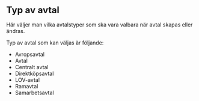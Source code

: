 <style> 
h1 { font-size:24px; } 
h2 { font-size:22px; } 
h3 { font-size:20px; } 
h4 { font-size:18px; } 
h5 { font-size:16px; }  
table th { font-size:14px !important; text-align:left !important; }
table td { font-size:14px !important; text-align:left !important; }
</style>

# Typ av avtal

Här väljer man vilka avtalstyper som ska vara valbara när avtal skapas eller ändras.

Typ av avtal som kan väljas är följande:
* Avropsavtal
* Avtal
* Centralt avtal
* Direktköpsavtal
* LOV-avtal
* Ramavtal
* Samarbetsavtal
